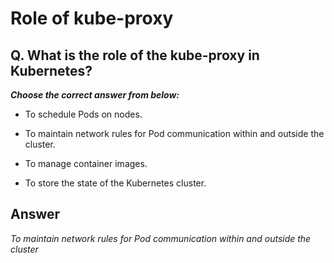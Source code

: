 # Role of kube-proxy

## Q. What is the role of the kube-proxy in Kubernetes?

***Choose the correct answer from below:***

  - To schedule Pods on nodes.

  - To maintain network rules for Pod communication within and outside the cluster.

  - To manage container images.

  - To store the state of the Kubernetes cluster.


## Answer
*To maintain network rules for Pod communication within and outside the cluster*
